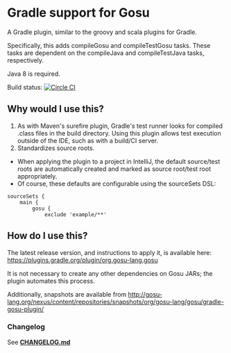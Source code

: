 # Gradle support for Gosu

A Gradle plugin, similar to the groovy and scala plugins for Gradle.

Specifically, this adds compileGosu and compileTestGosu tasks. These tasks are dependent on the compileJava and compileTestJava tasks, respectively.

Java 8 is required.

Build status: [![Circle CI](https://circleci.com/gh/gosu-lang/gradle-gosu-plugin/tree/master.svg?style=svg)](https://circleci.com/gh/gosu-lang/gradle-gosu-plugin/tree/master)

## Why would I use this?

1. As with Maven's surefire plugin, Gradle's test runner looks for compiled .class files in the build directory.  Using this plugin allows test execution outside of the IDE, such as with a build/CI server.
2. Standardizes source roots. 
  * When applying the plugin to a project in IntelliJ, the default source/test roots are automatically created and marked as source root/test root appropriately.
  * Of course, these defaults are configurable using the sourceSets DSL:
  
```  
sourceSets {
    main {
        gosu {
            exclude 'example/**'
```

## How do I use this?

The latest release version, and instructions to apply it, is available here: https://plugins.gradle.org/plugin/org.gosu-lang.gosu

It is not necessary to create any other dependencies on Gosu JARs; the plugin automates this process.

Additionally, snapshots are available from http://gosu-lang.org/nexus/content/repositories/snapshots/org/gosu-lang/gosu/gradle-gosu-plugin/

### Changelog

See **[CHANGELOG.md](https://github.com/gosu-lang/gradle-gosu-plugin/blob/master/CHANGELOG.md)**